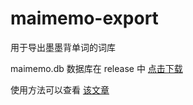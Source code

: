 # maimemo-export
用于导出墨墨背单词的词库

maimemo.db 数据库在 release 中 [点击下载](https://github.com/ourongxing/maimemo-export/releases/download/0.01/maimemo.db)

使用方法可以查看 [该文章](还没写)